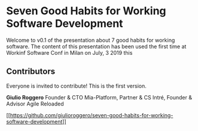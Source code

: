 # Seven Good Habits for Working Software Development

Welcome to v0.1 of the presentation about 7 good habits for working software.
The content of this presentation has been used the first time at Workinf Software Conf in Milan on July, 3 2019 this

## Contributors

Everyone is invited to contribute! This is the first version.

**Giulio Roggero**
Founder & CTO Mia-Platform, Partner & CS Intré, Founder & Advisor Agile Reloaded

[[https://github.com/giulioroggero/seven-good-habits-for-working-software-development]]
